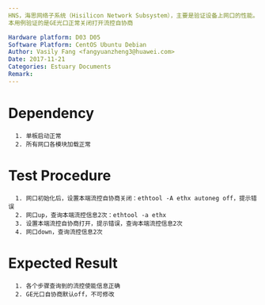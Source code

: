 ```yaml
---
HNS，海思网络子系统（Hisilicon Network Subsystem），主要是验证设备上网口的性能。
本用例验证的是GE光口正常关闭打开流控自协商

Hardware platform: D03 D05  
Software Platform: CentOS Ubuntu Debian 
Author: Vasily Fang <fangyuanzheng3@huawei.com>  
Date: 2017-11-21
Categories: Estuary Documents  
Remark:
---
```


# Dependency
```
  1. 单板启动正常
  2. 所有网口各模块加载正常
```

# Test Procedure
```
  1. 网口初始化后，设置本端流控自协商关闭：ethtool -A ethx autoneg off，提示错误
  2. 网口up，查询本端流控信息2次：ethtool -a ethx 
  3. 设置本端流控自协商打开，提示错误，查询本端流控信息2次
  4. 网口down，查询流控信息2次
```

# Expected Result
```
  1. 各个步骤查询到的流控使能信息正确
  2. GE光口自协商默认off，不可修改
```
